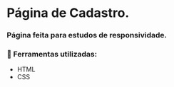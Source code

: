 # Página de Cadastro.
### Página feita para estudos de responsividade. 

### :hammer: Ferramentas utilizadas: 
- HTML
- CSS


